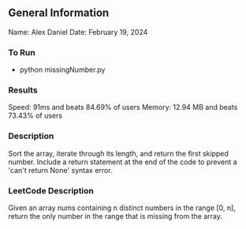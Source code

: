## General Information
Name: Alex Daniel
Date: February 19, 2024

### To Run
- python missingNumber.py

### Results
Speed: 91ms and beats 84.69% of users
Memory: 12.94 MB and beats 73.43% of users

### Description
Sort the array, iterate through its length, and return the first skipped number. Include a return statement at the end of
the code to prevent a 'can't return None' syntax error.

### LeetCode Description
Given an array nums containing n distinct numbers in the range [0, n], return the only number in the range that is missing from the array.